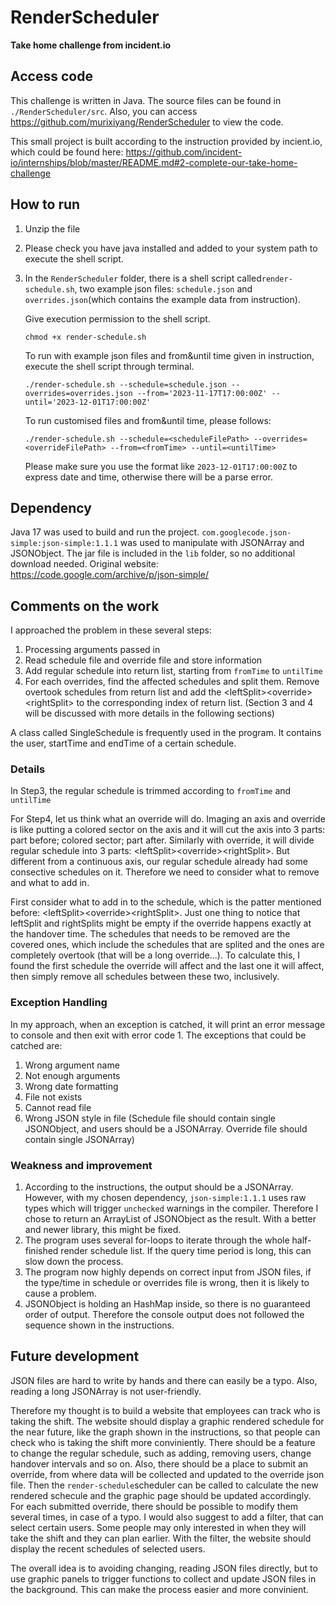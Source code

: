 
# RenderScheduler
**Take home challenge from incident.io**

## Access code
This challenge is written in Java. The source files can be found in `./RenderScheduler/src`.
Also, you can access https://github.com/murixiyang/RenderScheduler to view the code.

This small project is built according to the instruction provided by incient.io, which could be found here: https://github.com/incident-io/internships/blob/master/README.md#2-complete-our-take-home-challenge

## How to run

1. Unzip the file
2. Please check you have java installed and added to your system path to execute the shell script.
3. In the `RenderScheduler` folder, there is a shell script called`render-schedule.sh`, two example json files: `schedule.json` and `overrides.json`(which contains the example data from instruction).

   Give execution permission to the shell script.
   ```console
   chmod +x render-schedule.sh 
   ```

   To run with example json files and from&until time given in instruction, execute the shell script through terminal.
    ```console
   ./render-schedule.sh --schedule=schedule.json --overrides=overrides.json --from='2023-11-17T17:00:00Z' --until='2023-12-01T17:00:00Z'
   ```

   To run customised files and from&until time, please follows:
   ```console
   ./render-schedule.sh --schedule=<scheduleFilePath> --overrides=<overrideFilePath> --from=<fromTime> --until=<untilTime>
   ```
   Please make sure you use the format like `2023-12-01T17:00:00Z` to express date and time, otherwise there will be a parse error.


## Dependency
Java 17 was used to build and run the project.
`com.googlecode.json-simple:json-simple:1.1.1` was used to manipulate with JSONArray and JSONObject. The jar file is included in the `lib` folder, so no additional download needed.
Original website: https://code.google.com/archive/p/json-simple/


## Comments on the work
I approached the problem in these several steps:

1. Processing arguments passed in
2. Read schedule file and override file and store information
3. Add regular schedule into return list, starting from `fromTime` to `untilTime`
4. For each overrides, find the affected schedules and split them. Remove overtook schedules from return list and add the &lt;leftSplit&gt;&lt;override&gt;&lt;rightSplit&gt; to the corresponding index of return list.
   (Section 3 and 4 will be discussed with more details in the following sections)

A class called SingleSchedule is frequently used in the program. It contains the user, startTime and endTime of a certain schedule.

### Details
In Step3, the regular schedule is trimmed according to `fromTime` and `untilTime`

For Step4, let us think what an override will do.
Imaging an axis and override is like putting a colored sector on the axis and it will cut the axis into 3 parts: part before; colored sector; part after. Similarly with override, it will divide regular schedule into 3 parts: &lt;leftSplit&gt;&lt;override&gt;&lt;rightSplit&gt;.
But different from a continuous axis, our regular schedule already had some consective schedules on it. Therefore we need to consider what to remove and what to add in.

First consider what to add in to the schedule, which is the patter mentioned before: &lt;leftSplit&gt;&lt;override&gt;&lt;rightSplit&gt;. Just one thing to notice that leftSplit and rightSplits might be empty if the override happens exactly at the handover time.
The schedules that needs to be removed are the covered ones,  which include the schedules that are splited and the ones are completely overtook (that will be a long override...). To calculate this, I found the first schedule the override will affect and the last one it will affect, then simply remove all schedules between these two, inclusively.


### Exception Handling
In my approach, when an exception is catched, it will print an error message to console and then exit with error code 1.
The exceptions that could be catched are:

1. Wrong argument name
2. Not enough arguments
3. Wrong date formatting
4. File not exists
5. Cannot read file
6. Wrong JSON style in file (Schedule file should contain single JSONObject, and users should be a JSONArray. Override file should contain single JSONArray)



### Weakness and improvement

1. According to the instructions, the output should be a JSONArray. However, with my chosen dependency, `json-simple:1.1.1` uses raw types which will trigger `unchecked` warnings in the compiler. Therefore I chose to return an ArrayList of JSONObject as the result. With a better and newer library, this might be fixed.
2. The program uses several for-loops to iterate through the whole half-finished render schedule list. If the query time period is long, this can slow down the process.
3. The program now highly depends on correct input from JSON files, if the type/time in schedule or overrides file is wrong, then it is likely to cause a problem.
4. JSONObject is holding an HashMap inside, so there is no guaranteed order of output. Therefore the console output does not followed the sequence shown in the instructions.

## Future development

JSON files are hard to write by hands and there can easily be a typo. Also, reading a long JSONArray is not user-friendly.

Therefore my thought is to build a website that employees can track who is taking the shift.
The website should display a graphic rendered schedule for the near future, like the graph shown in the instructions, so that people can check who is taking the shift more conviniently.
There should be a feature to change the regular schedule, such as adding, removing users, change handover intervals and so on.
Also, there should be a place to submit an override, from where data will be collected and updated to the override json file. Then the `render-schedule`scheduler can be called to calculate the new rendered schecule and the graphic page should be updated accordingly. For each submitted override, there should be possible to modify them several times, in case of a typo.
I would also suggest to add a filter, that can select certain users. Some people may only interested in when they will take the shift and they can plan earlier. With the filter, the website should display the recent schedules of selected users.

The overall idea is to avoiding changing, reading JSON files directly, but to use graphic panels to trigger functions to collect and update JSON files in the background. This can make the process easier and more convinient.

